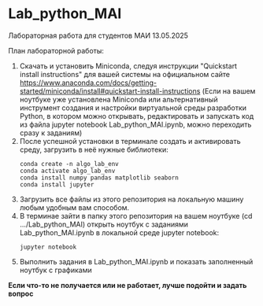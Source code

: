 # Lab_python_MAI

Лабораторная работа для студентов МАИ 13.05.2025

План лабораторной работы:
1) Скачать и установить Miniconda, следуя инструкции "Quickstart install instructions" для вашей системы на официальном сайте https://www.anaconda.com/docs/getting-started/miniconda/install#quickstart-install-instructions
(Если на вашем ноутбуке уже установлена Miniconda или альтернативный инструмент создания и настройки виртуальной среды разработки Python, в котором можно открывать, редактировать и запускать код из файла jupyter notebook Lab_python_MAI.ipynb, можно переходить сразу к заданиям)
2) После успешной установки в терминале создать и активировать среду, загрузить в неё нужные библиотеки:
   ```
   conda create -n algo_lab_env
   conda activate algo_lab_env
   conda install numpy pandas matplotlib seaborn
   conda install jupyter
   ```
3) Загрузить все файлы из этого репозитория на локальную машину любым удобным вам способом.
4) В терминае зайти в папку этого репозитория на вашем ноутбуке (cd .../Lab_python_MAI)
   открыть ноутбук с заданиями Lab_python_MAI.ipynb в локальной среде jupyter notebook:
   ```
   jupyter notebook
   ```
3) Выполнить задания в Lab_python_MAI.ipynb и показать заполненный ноутбук с графиками
   
**Если что-то не получается или не работает, лучше подойти и задать вопрос**
